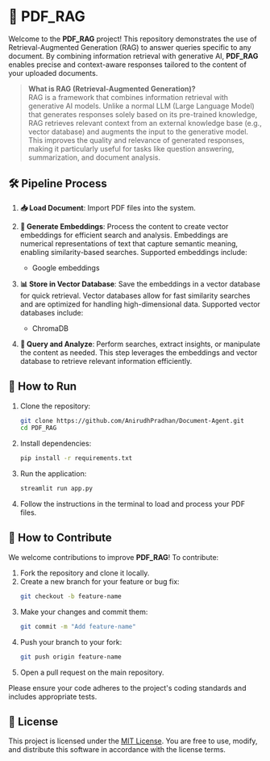 # 📄 PDF_RAG

Welcome to the **PDF_RAG** project! This repository demonstrates the use of Retrieval-Augmented Generation (RAG) to answer queries specific to any document. By combining information retrieval with generative AI, **PDF_RAG** enables precise and context-aware responses tailored to the content of your uploaded documents.

> **What is RAG (Retrieval-Augmented Generation)?**  
> RAG is a framework that combines information retrieval with generative AI models. Unlike a normal LLM (Large Language Model) that generates responses solely based on its pre-trained knowledge, RAG retrieves relevant context from an external knowledge base (e.g., vector database) and augments the input to the generative model. This improves the quality and relevance of generated responses, making it particularly useful for tasks like question answering, summarization, and document analysis.

## 🛠️ Pipeline Process

1. **📥 Load Document**: Import PDF files into the system.
2. **🧠 Generate Embeddings**: Process the content to create vector embeddings for efficient search and analysis. Embeddings are numerical representations of text that capture semantic meaning, enabling similarity-based searches. Supported embeddings include:
    - Google embeddings

3. **📊 Store in Vector Database**: Save the embeddings in a vector database for quick retrieval. Vector databases allow for fast similarity searches and are optimized for handling high-dimensional data. Supported vector databases include:
    - ChromaDB

4. **🔎 Query and Analyze**: Perform searches, extract insights, or manipulate the content as needed. This step leverages the embeddings and vector database to retrieve relevant information efficiently.


## 🚀 How to Run

1. Clone the repository:
   ```bash
   git clone https://github.com/AnirudhPradhan/Document-Agent.git
   cd PDF_RAG
   ```

2. Install dependencies:
   ```bash
   pip install -r requirements.txt
   ```

3. Run the application:
   ```bash
   streamlit run app.py
   ```

4. Follow the instructions in the terminal to load and process your PDF files.

## 🤝 How to Contribute

We welcome contributions to improve **PDF_RAG**! To contribute:

1. Fork the repository and clone it locally.
2. Create a new branch for your feature or bug fix:
   ```bash
   git checkout -b feature-name
   ```
3. Make your changes and commit them:
   ```bash
   git commit -m "Add feature-name"
   ```
4. Push your branch to your fork:
   ```bash
   git push origin feature-name
   ```
5. Open a pull request on the main repository.

Please ensure your code adheres to the project's coding standards and includes appropriate tests.

## 📜 License

This project is licensed under the [MIT License](LICENSE). You are free to use, modify, and distribute this software in accordance with the license terms.
